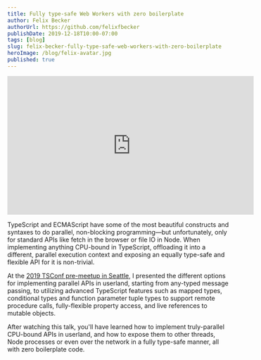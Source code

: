 ```yaml
---
title: Fully type-safe Web Workers with zero boilerplate
author: Felix Becker
authorUrl: https://github.com/felixfbecker
publishDate: 2019-12-18T10:00-07:00
tags: [blog]
slug: felix-becker-fully-type-safe-web-workers-with-zero-boilerplate
heroImage: /blog/felix-avatar.jpg
published: true
---
```


<p style={{textAlign: 'center'}}>
  <iframe width="560" height="315" src="https://www.youtube-nocookie.com/embed/sSkx5SVc2OA" frameBorder="0" allow="accelerometer; autoplay; encrypted-media; gyroscope; picture-in-picture" allowFullScreen></iframe>
</p>

TypeScript and ECMAScript have some of the most beautiful constructs and syntaxes to do parallel, non-blocking programming—but unfortunately, only for standard APIs like fetch in the browser or file IO in Node. When implementing anything CPU-bound in TypeScript, offloading it into a different, parallel execution context and exposing an equally type-safe and flexible API for it is non-trivial.

At the [2019 TSConf pre-meetup in Seattle](https://www.meetup.com/seattle-ts/events/264757065/), I presented the different options for implementing parallel APIs in userland, starting from any-typed message passing, to utilizing advanced TypeScript features such as mapped types, conditional types and function parameter tuple types to support remote procedure calls, fully-flexible property access, and live references to mutable objects.

After watching this talk, you'll have learned how to implement truly-parallel CPU-bound APIs in userland, and how to expose them to other threads, Node processes or even over the network in a fully type-safe manner, all with zero boilerplate code.
